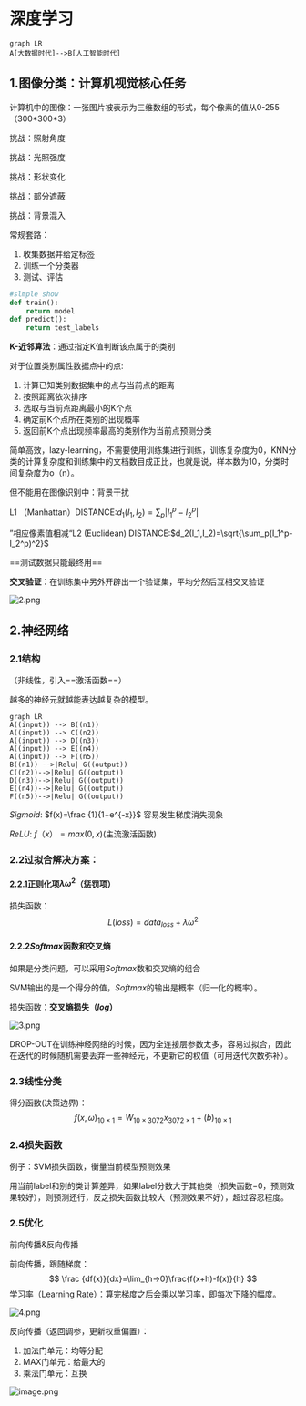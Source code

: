 # 深度学习


```mermaid
graph LR
A[大数据时代]-->B[人工智能时代]
```

## 1.图像分类：计算机视觉核心任务

计算机中的图像：一张图片被表示为三维数组的形式，每个像素的值从0-255（300\*300\*3）

挑战：照射角度

挑战：光照强度

挑战：形状变化

挑战：部分遮蔽

挑战：背景混入

常规套路：

1. 收集数据并给定标签
2. 训练一个分类器
3. 测试、评估

```python
#slmple show
def train():
    return model
def predict():
    return test_labels
```



**K-近邻算法**：通过指定K值判断该点属于的类别

对于位置类别属性数据点中的点:

1. 计算已知类别数据集中的点与当前点的距离
2. 按照距离依次排序
3. 选取与当前点距离最小的K个点
4. 确定前K个点所在类别的出现概率
5. 返回前K个点出现频率最高的类别作为当前点预测分类

简单高效，lazy-learning，不需要使用训练集进行训练，训练复杂度为0，KNN分类的计算复杂度和训练集中的文档数目成正比，也就是说，样本数为10，分类时间复杂度为o（n）。

但不能用在图像识别中：背景干扰

L1 （Manhattan）DISTANCE:$d_1(I_1,I_2)=\sum_p|I_1^p-I_2^p|$

”相应像素值相减“L2 (Euclidean) DISTANCE:$d_2(I_1,I_2)=\sqrt{\sum_p(I_1^p-I_2^p)^2}$

==测试数据只能最终用==

**交叉验证**：在训练集中另外开辟出一个验证集，平均分然后互相交叉验证

![2.png](https://i.loli.net/2020/05/10/CjIM8wyd7vx3snu.png)



## 2.神经网络

### 2.1结构
（非线性，引入==激活函数==）

越多的神经元就越能表达越复杂的模型。

```mermaid
graph LR
A((input)) --> B((n1))
A((input)) --> C((n2))
A((input)) --> D((n3))
A((input)) --> E((n4))
A((input)) --> F((n5))
B((n1)) -->|Relu| G((output))
C((n2))-->|Relu| G((output))
D((n3))-->|Relu| G((output))
E((n4))-->|Relu| G((output))
F((n5))-->|Relu| G((output))
```

$Sigmoid:$  $f(x)=\frac {1}{1+e^{-x}}$ 容易发生梯度消失现象

$ReLU:$ $f（x）=max(0,x)$(主流激活函数)

### 2.2过拟合解决方案：

#### 2.2.1正则化项$\lambda\omega^2$（惩罚项）

损失函数：
$$
L(loss)=data_{loss}+\lambda\omega^2
$$

#### 2.2.2$Softmax$函数和交叉熵

如果是分类问题，可以采用$Softmax$数和交叉熵的组合

SVM输出的是一个得分的值，$Softmax$的输出是概率（归一化的概率）。

损失函数：**交叉熵损失（$log$）**

![3.png](https://i.loli.net/2020/05/10/Wo85zsJwN7kMHqB.png)

DROP-OUT在训练神经网络的时候，因为全连接层参数太多，容易过拟合，因此在迭代的时候随机需要丢弃一些神经元，不更新它的权值（可用迭代次数弥补）。

### 2.3线性分类

得分函数(决策边界)：
$$
f(x,\omega)_{10\times1}=W_{10\times3072}x_{3072\times1}+(b)_{10\times1}
$$

### 2.4损失函数

例子：SVM损失函数，衡量当前模型预测效果

用当前label和别的类计算差异，如果label分数大于其他类（损失函数=0，预测效果较好），则预测还行，反之损失函数比较大（预测效果不好），超过容忍程度。

### 2.5优化

前向传播&反向传播

前向传播，跟随梯度：
$$
\frac {df(x)}{dx}=\lim_{h→0}\frac{f(x+h)-f(x)}{h}
$$
学习率（Learning Rate）：算完梯度之后会乘以学习率，即每次下降的幅度。

![4.png](https://i.loli.net/2020/05/10/J7VLwxItK12RB8Q.png)

反向传播（返回调参，更新权重偏置）：

1. 加法门单元：均等分配
2. MAX门单元：给最大的
3. 乘法门单元：互换

![image.png](https://i.loli.net/2020/05/10/QGo1sydVBF6T8pe.png)

